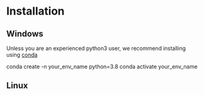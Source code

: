 # Installation




## Windows
Unless you are an experienced python3 user, we recommend installing using
[conda](https://docs.conda.io/en/latest/miniconda.html)

conda create -n your_env_name python=3.8 
conda activate your_env_name


## Linux